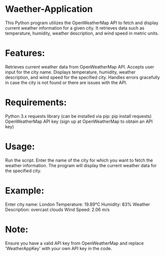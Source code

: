 # Waether-Application
This Python program utilizes the OpenWeatherMap API to fetch and display current weather information for a given city. It retrieves data such as temperature, humidity, weather description, and wind speed in metric units.


# Features:
Retrieves current weather data from OpenWeatherMap API.
Accepts user input for the city name.
Displays temperature, humidity, weather description, and wind speed for the specified city.
Handles errors gracefully in case the city is not found or there are issues with the API.

# Requirements:
Python 3.x
requests library (can be installed via pip: pip install requests)
OpenWeatherMap API key (sign up at OpenWeatherMap to obtain an API key)

# Usage:
Run the script.
Enter the name of the city for which you want to fetch the weather information.
The program will display the current weather data for the specified city.

# Example:
Enter city name: London
Temperature: 19.89°C
Humidity: 83%
Weather Description: overcast clouds
Wind Speed: 2.06 m/s

# Note:
Ensure you have a valid API key from OpenWeatherMap and replace 'WeatherAppKey' with your own API key in the code.
